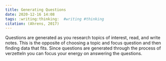 ```yaml
---
title: Generating Questions
date: 2020-12-16 14:08
tags: :writing:thinking:  #writing #thinking
citation: (Ahrens, 2017)
---
```

Questions are generated as you research topics of interest, read, and write notes. This is the opposite of choosing a topic and focus question and then finding data that fits. Since questions are generated through the process of verzetteln you can focus your energy on answering the questions.
